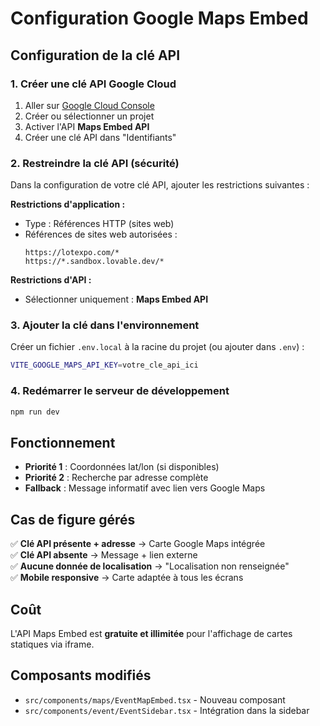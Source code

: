 # Configuration Google Maps Embed

## Configuration de la clé API

### 1. Créer une clé API Google Cloud

1. Aller sur [Google Cloud Console](https://console.cloud.google.com/)
2. Créer ou sélectionner un projet
3. Activer l'API **Maps Embed API**
4. Créer une clé API dans "Identifiants"

### 2. Restreindre la clé API (sécurité)

Dans la configuration de votre clé API, ajouter les restrictions suivantes :

**Restrictions d'application :**
- Type : Références HTTP (sites web)
- Références de sites web autorisées :
  ```
  https://lotexpo.com/*
  https://*.sandbox.lovable.dev/*
  ```

**Restrictions d'API :**
- Sélectionner uniquement : **Maps Embed API**

### 3. Ajouter la clé dans l'environnement

Créer un fichier `.env.local` à la racine du projet (ou ajouter dans `.env`) :

```bash
VITE_GOOGLE_MAPS_API_KEY=votre_cle_api_ici
```

### 4. Redémarrer le serveur de développement

```bash
npm run dev
```

## Fonctionnement

- **Priorité 1** : Coordonnées lat/lon (si disponibles)
- **Priorité 2** : Recherche par adresse complète
- **Fallback** : Message informatif avec lien vers Google Maps

## Cas de figure gérés

✅ **Clé API présente + adresse** → Carte Google Maps intégrée  
✅ **Clé API absente** → Message + lien externe  
✅ **Aucune donnée de localisation** → "Localisation non renseignée"  
✅ **Mobile responsive** → Carte adaptée à tous les écrans

## Coût

L'API Maps Embed est **gratuite et illimitée** pour l'affichage de cartes statiques via iframe.

## Composants modifiés

- `src/components/maps/EventMapEmbed.tsx` - Nouveau composant
- `src/components/event/EventSidebar.tsx` - Intégration dans la sidebar